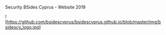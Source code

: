 Security BSides Cyprus - Website 2019

![https://github.com/bsidescyprus/bsidescyprus.github.io/blob/master/img/bsidescy_logo.jpg]
